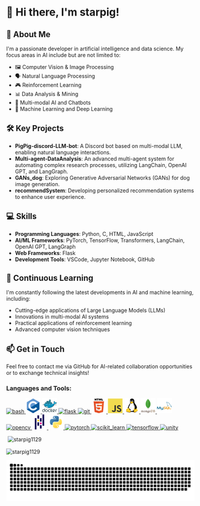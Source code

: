 # 👋 Hi there, I'm starpig!

## 🚀 About Me
I'm a passionate developer in artificial intelligence and data science. My focus areas in AI include but are not limited to:
- 🖼️ Computer Vision & Image Processing
- 🗣️ Natural Language Processing
- 🎮 Reinforcement Learning
- 📊 Data Analysis & Mining
- 🤖 Multi-modal AI and Chatbots
- 🧠 Machine Learning and Deep Learning

## 🛠️ Key Projects
- **PigPig-discord-LLM-bot**: A Discord bot based on multi-modal LLM, enabling natural language interactions.
- **Multi-agent-DataAnalysis**: An advanced multi-agent system for automating complex research processes, utilizing LangChain, OpenAI GPT, and LangGraph.
- **GANs_dog**: Exploring Generative Adversarial Networks (GANs) for dog image generation.
- **recommendSystem**: Developing personalized recommendation systems to enhance user experience.

## 💻 Skills
- **Programming Languages**: Python, C, HTML, JavaScript
- **AI/ML Frameworks**: PyTorch, TensorFlow, Transformers, LangChain, OpenAI GPT, LangGraph
- **Web Frameworks**: Flask
- **Development Tools**: VSCode, Jupyter Notebook, GitHub

## 🌱 Continuous Learning
I'm constantly following the latest developments in AI and machine learning, including:
- Cutting-edge applications of Large Language Models (LLMs)
- Innovations in multi-modal AI systems
- Practical applications of reinforcement learning
- Advanced computer vision techniques

## 📫 Get in Touch
Feel free to contact me via GitHub for AI-related collaboration opportunities or to exchange technical insights!

<h3 align="left">Languages and Tools:</h3>
<p align="left"> <a href="https://www.gnu.org/software/bash/" target="_blank" rel="noreferrer"> <img src="https://www.vectorlogo.zone/logos/gnu_bash/gnu_bash-icon.svg" alt="bash" width="40" height="40"/> </a> <a href="https://www.cprogramming.com/" target="_blank" rel="noreferrer"> <img src="https://raw.githubusercontent.com/devicons/devicon/master/icons/c/c-original.svg" alt="c" width="40" height="40"/> </a> <a href="https://www.docker.com/" target="_blank" rel="noreferrer"> <img src="https://raw.githubusercontent.com/devicons/devicon/master/icons/docker/docker-original-wordmark.svg" alt="docker" width="40" height="40"/> </a> <a href="https://flask.palletsprojects.com/" target="_blank" rel="noreferrer"> <img src="https://www.vectorlogo.zone/logos/pocoo_flask/pocoo_flask-icon.svg" alt="flask" width="40" height="40"/> </a> <a href="https://git-scm.com/" target="_blank" rel="noreferrer"> <img src="https://www.vectorlogo.zone/logos/git-scm/git-scm-icon.svg" alt="git" width="40" height="40"/> </a> <a href="https://www.w3.org/html/" target="_blank" rel="noreferrer"> <img src="https://raw.githubusercontent.com/devicons/devicon/master/icons/html5/html5-original-wordmark.svg" alt="html5" width="40" height="40"/> </a> <a href="https://developer.mozilla.org/en-US/docs/Web/JavaScript" target="_blank" rel="noreferrer"> <img src="https://raw.githubusercontent.com/devicons/devicon/master/icons/javascript/javascript-original.svg" alt="javascript" width="40" height="40"/> </a> <a href="https://www.linux.org/" target="_blank" rel="noreferrer"> <img src="https://raw.githubusercontent.com/devicons/devicon/master/icons/linux/linux-original.svg" alt="linux" width="40" height="40"/> </a> <a href="https://www.mongodb.com/" target="_blank" rel="noreferrer"> <img src="https://raw.githubusercontent.com/devicons/devicon/master/icons/mongodb/mongodb-original-wordmark.svg" alt="mongodb" width="40" height="40"/> </a> <a href="https://www.mysql.com/" target="_blank" rel="noreferrer"> <img src="https://raw.githubusercontent.com/devicons/devicon/master/icons/mysql/mysql-original-wordmark.svg" alt="mysql" width="40" height="40"/> </a> <a href="https://opencv.org/" target="_blank" rel="noreferrer"> <img src="https://www.vectorlogo.zone/logos/opencv/opencv-icon.svg" alt="opencv" width="40" height="40"/> </a> <a href="https://pandas.pydata.org/" target="_blank" rel="noreferrer"> <img src="https://raw.githubusercontent.com/devicons/devicon/2ae2a900d2f041da66e950e4d48052658d850630/icons/pandas/pandas-original.svg" alt="pandas" width="40" height="40"/> </a> <a href="https://www.python.org" target="_blank" rel="noreferrer"> <img src="https://raw.githubusercontent.com/devicons/devicon/master/icons/python/python-original.svg" alt="python" width="40" height="40"/> </a> <a href="https://pytorch.org/" target="_blank" rel="noreferrer"> <img src="https://www.vectorlogo.zone/logos/pytorch/pytorch-icon.svg" alt="pytorch" width="40" height="40"/> </a> <a href="https://scikit-learn.org/" target="_blank" rel="noreferrer"> <img src="https://upload.wikimedia.org/wikipedia/commons/0/05/Scikit_learn_logo_small.svg" alt="scikit_learn" width="40" height="40"/> </a> <a href="https://www.tensorflow.org" target="_blank" rel="noreferrer"> <img src="https://www.vectorlogo.zone/logos/tensorflow/tensorflow-icon.svg" alt="tensorflow" width="40" height="40"/> </a> <a href="https://unity.com/" target="_blank" rel="noreferrer"> <img src="https://www.vectorlogo.zone/logos/unity3d/unity3d-icon.svg" alt="unity" width="40" height="40"/> </a> </p>

<p>&nbsp;<img align="center" src="https://github-readme-stats.vercel.app/api?username=starpig1129&show_icons=true&locale=en" alt="starpig1129" /></p>

<p><img align="center" src="https://github-readme-streak-stats.herokuapp.com/?user=starpig1129&" alt="starpig1129" /></p>

<img src="https://github.com/Platane/snk/raw/output/github-contribution-grid-snake.svg" alt="" style="max-width: 100%;">
